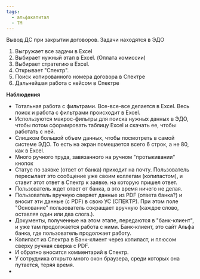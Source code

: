 ```yaml
---
tags:
  - альфакапитал
  - TM
---
```

Вывод ДС при закрытии договоров.
Задачи находятся в ЭДО


1. Выгружает все задачи в Excel
2. Выбирает нужный этап в Excel. (Оплата комиссии)
3. Выбирает стратегию в Excel.
4. Открывает "Спектр".
5. Поиск копированного номера договора в Спектре
6. Дальнейшая работа с кейсом в Спектре

**Наблюдения**

- Тотальная работа с фильтрами. Все-все-все делается в Excel. Весь поиск и работа с фильтрами происходит в Excel.
- Используются макрос-фильтры для поиска нужных данных в ЭДО, чтобы потом сформировать таблицу Excel и скачать ее, чтобы работать с ней.
- Слишком большой объем данных, чтобы посмотреть в самой системе ЭДО. То есть на экран помещается всего 6 строк, а не 80, как в Excel.
- Много ручного труда, завязанного на ручном "протыкивании" кнопок
- Статус по заявке (ответ от банка) приходит на почту. Пользователь пересылает это сообщение уже своим коллегам (копипастом), и ставит этот ответ в Спектр к заявке. на которую пришел ответ.
- Пользователь ждет ответ от банка, в это время ничего не делая.
- Пользователь вручную сверяет данные из PDF (ответа банка?) и вносит эти данные (с PDF) в свою УС (СПЕКТР). При этом поле "Основание" пользователь сокращает вручную (каждое слово, оставляя один или два слога.).
- Документы, полученные на этом этапе, передаются в "банк-клиент", и уже там продолжается работа с ними. 
  Банк-клиент, это сайт Альфа банка, где пользователь продолжает работу.
- Копипаст из Спектра в Банк-клиент через копипаст, и плюсом сверху ручная сверка с PDF.
- И обратно вносится комментарий в Спектр.
- У сотрудника открыто много окон браузера, среди которых она путается, теряя время.
- 